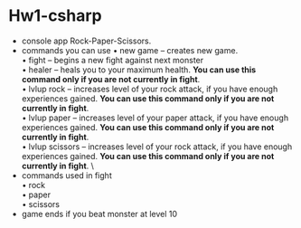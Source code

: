 # Hw1-csharp
* console app Rock-Paper-Scissors. 
* commands you can use
• new game – creates new game. \
• fight – begins a new fight against next monster  \
• healer – heals you to your maximum health. **You can use this command only if you are not currently in fight**. \
• lvlup rock – increases level of your rock attack, if you have enough experiences gained. **You can use this command only if you are not currently in fight**. \
• lvlup paper – increases level of your paper attack, if you have enough experiences gained. **You can use this command only if you are not currently in fight**. \
• lvlup scissors – increases level of your rock attack, if you have enough experiences gained. **You can use this command only if you are not currently in fight**. \
* commands used in fight  \
• rock  \
• paper \
• scissors  
* game ends if you beat monster at level 10
